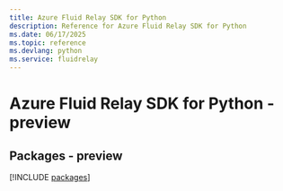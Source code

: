 ```yaml
---
title: Azure Fluid Relay SDK for Python
description: Reference for Azure Fluid Relay SDK for Python
ms.date: 06/17/2025
ms.topic: reference
ms.devlang: python
ms.service: fluidrelay
---
```

# Azure Fluid Relay SDK for Python - preview
## Packages - preview
[!INCLUDE [packages](fluid-relay-index.md)]